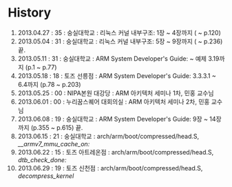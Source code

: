 History
============================================================
01. 2013.04.27 : 35 : 숭실대학교 : 리눅스 커널 내부구조: 1장 ~ 4장까지 ( ~ p.120)
02. 2013.05.04 : 31 : 숭실대학교 : 리눅스 커널 내부구조: 5장 ~ 9장까지 ( ~ p.236) 끝.
03. 2013.05.11 : 31 : 숭실대학교 : ARM System Developer's Guide: ~ 예제 3.19까지 (p.1 ~ p.77)
04. 2013.05.18 : 18 : 토즈 선릉점 : ARM System Developer's Guide: 3.3.3.1 ~ 6.4까지 (p.78 ~ p.203)
05. 2013.05.25 : 00 : NIPA본원 대강당 : ARM 아키텍처 세미나 1차, 민홍 교수님
06. 2013.06.01 : 00 : 누리꿈스퀘어 대회의실 : ARM 아키텍처 세미나 2차, 민홍 교수님
07. 2013.06.08 : 19 : 숭실대학교 : ARM System Developer's Guide: 9장 ~ 14장까지 (p.355 ~ p.615) 끝.
08. 2013.06.15 : 21 : 숭실대학교 : arch/arm/boot/compressed/head.S, *__armv7_mmu_cache_on:*
09. 2013.06.22 : 15 : 토즈 아트레온점 : arch/arm/boot/compressed/head.S, *dtb_check_done:*
10. 2013.06.29 : 19 : 토즈 신천점 : arch/arm/boot/compressed/head.S, *decompress_kernel*
